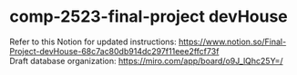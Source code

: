 # comp-2523-final-project devHouse

Refer to this Notion for updated instructions: https://www.notion.so/Final-Project-devHouse-68c7ac80db914dc297f11eee2ffcf73f  
Draft database organization: https://miro.com/app/board/o9J_lQhc25Y=/
